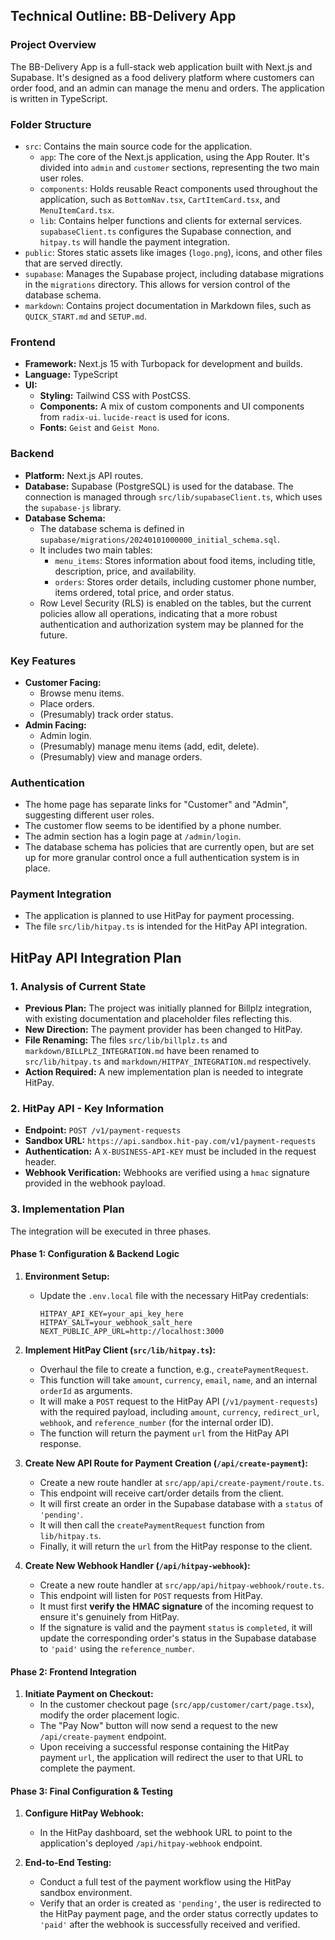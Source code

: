 ## Technical Outline: BB-Delivery App

### Project Overview

The BB-Delivery App is a full-stack web application built with Next.js and Supabase. It's designed as a food delivery platform where customers can order food, and an admin can manage the menu and orders. The application is written in TypeScript.

### Folder Structure

*   `src`: Contains the main source code for the application.
    *   `app`: The core of the Next.js application, using the App Router. It's divided into `admin` and `customer` sections, representing the two main user roles.
    *   `components`: Holds reusable React components used throughout the application, such as `BottomNav.tsx`, `CartItemCard.tsx`, and `MenuItemCard.tsx`.
    *   `lib`: Contains helper functions and clients for external services. `supabaseClient.ts` configures the Supabase connection, and `hitpay.ts` will handle the payment integration.
*   `public`: Stores static assets like images (`logo.png`), icons, and other files that are served directly.
*   `supabase`: Manages the Supabase project, including database migrations in the `migrations` directory. This allows for version control of the database schema.
*   `markdown`: Contains project documentation in Markdown files, such as `QUICK_START.md` and `SETUP.md`.

### Frontend

*   **Framework:** Next.js 15 with Turbopack for development and builds.
*   **Language:** TypeScript
*   **UI:**
    *   **Styling:** Tailwind CSS with PostCSS.
    *   **Components:** A mix of custom components and UI components from `radix-ui`. `lucide-react` is used for icons.
    *   **Fonts:** `Geist` and `Geist Mono`.

### Backend

*   **Platform:** Next.js API routes.
*   **Database:** Supabase (PostgreSQL) is used for the database. The connection is managed through `src/lib/supabaseClient.ts`, which uses the `supabase-js` library.
*   **Database Schema:**
    *   The database schema is defined in `supabase/migrations/20240101000000_initial_schema.sql`.
    *   It includes two main tables:
        *   `menu_items`: Stores information about food items, including title, description, price, and availability.
        *   `orders`: Stores order details, including customer phone number, items ordered, total price, and order status.
    *   Row Level Security (RLS) is enabled on the tables, but the current policies allow all operations, indicating that a more robust authentication and authorization system may be planned for the future.

### Key Features

*   **Customer Facing:**
    *   Browse menu items.
    *   Place orders.
    *   (Presumably) track order status.
*   **Admin Facing:**
    *   Admin login.
    *   (Presumably) manage menu items (add, edit, delete).
    *   (Presumably) view and manage orders.

### Authentication

*   The home page has separate links for "Customer" and "Admin", suggesting different user roles.
*   The customer flow seems to be identified by a phone number.
*   The admin section has a login page at `/admin/login`.
*   The database schema has policies that are currently open, but are set up for more granular control once a full authentication system is in place.

### Payment Integration

*   The application is planned to use HitPay for payment processing.
*   The file `src/lib/hitpay.ts` is intended for the HitPay API integration.

## HitPay API Integration Plan

### 1. Analysis of Current State

- **Previous Plan:** The project was initially planned for Billplz integration, with existing documentation and placeholder files reflecting this.
- **New Direction:** The payment provider has been changed to HitPay.
- **File Renaming:** The files `src/lib/billplz.ts` and `markdown/BILLPLZ_INTEGRATION.md` have been renamed to `src/lib/hitpay.ts` and `markdown/HITPAY_INTEGRATION.md` respectively.
- **Action Required:** A new implementation plan is needed to integrate HitPay.

### 2. HitPay API - Key Information

- **Endpoint:** `POST /v1/payment-requests`
- **Sandbox URL:** `https://api.sandbox.hit-pay.com/v1/payment-requests`
- **Authentication:** A `X-BUSINESS-API-KEY` must be included in the request header.
- **Webhook Verification:** Webhooks are verified using a `hmac` signature provided in the webhook payload.

### 3. Implementation Plan

The integration will be executed in three phases.

#### Phase 1: Configuration & Backend Logic

1.  **Environment Setup:**
    - Update the `.env.local` file with the necessary HitPay credentials:
      ```
      HITPAY_API_KEY=your_api_key_here
      HITPAY_SALT=your_webhook_salt_here
      NEXT_PUBLIC_APP_URL=http://localhost:3000
      ```

2.  **Implement HitPay Client (`src/lib/hitpay.ts`):**
    - Overhaul the file to create a function, e.g., `createPaymentRequest`.
    - This function will take `amount`, `currency`, `email`, `name`, and an internal `orderId` as arguments.
    - It will make a `POST` request to the HitPay API (`/v1/payment-requests`) with the required payload, including `amount`, `currency`, `redirect_url`, `webhook`, and `reference_number` (for the internal order ID).
    - The function will return the payment `url` from the HitPay API response.

3.  **Create New API Route for Payment Creation (`/api/create-payment`):**
    - Create a new route handler at `src/app/api/create-payment/route.ts`.
    - This endpoint will receive cart/order details from the client.
    - It will first create an order in the Supabase database with a `status` of `'pending'`.
    - It will then call the `createPaymentRequest` function from `lib/hitpay.ts`.
    - Finally, it will return the `url` from the HitPay response to the client.

4.  **Create New Webhook Handler (`/api/hitpay-webhook`):**
    - Create a new route handler at `src/app/api/hitpay-webhook/route.ts`.
    - This endpoint will listen for `POST` requests from HitPay.
    - It must first **verify the HMAC signature** of the incoming request to ensure it's genuinely from HitPay.
    - If the signature is valid and the payment `status` is `completed`, it will update the corresponding order's status in the Supabase database to `'paid'` using the `reference_number`.

#### Phase 2: Frontend Integration

1.  **Initiate Payment on Checkout:**
    - In the customer checkout page (`src/app/customer/cart/page.tsx`), modify the order placement logic.
    - The "Pay Now" button will now send a request to the new `/api/create-payment` endpoint.
    - Upon receiving a successful response containing the HitPay payment `url`, the application will redirect the user to that URL to complete the payment.

#### Phase 3: Final Configuration & Testing

1.  **Configure HitPay Webhook:**
    - In the HitPay dashboard, set the webhook URL to point to the application's deployed `/api/hitpay-webhook` endpoint.

2.  **End-to-End Testing:**
    - Conduct a full test of the payment workflow using the HitPay sandbox environment.
    - Verify that an order is created as `'pending'`, the user is redirected to the HitPay payment page, and the order status correctly updates to `'paid'` after the webhook is successfully received and verified.